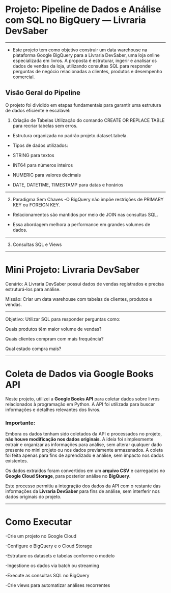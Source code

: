 # Projeto: Pipeline de Dados e Análise com SQL no BigQuery — Livraria DevSaber

---
- Este projeto tem como objetivo construir um data warehouse na plataforma Google BigQuery para a Livraria DevSaber, uma loja online especializada em livros. A proposta é estruturar, ingerir e analisar os dados de vendas da loja, utilizando consultas SQL para responder perguntas de negócio relacionadas a clientes, produtos e desempenho comercial.


## Visão Geral do Pipeline
O projeto foi dividido em etapas fundamentais para garantir uma estrutura de dados eficiente e escalável:

1. Criação de Tabelas
Utilização do comando CREATE OR REPLACE TABLE para recriar tabelas sem erros.

- Estrutura organizada no padrão projeto.dataset.tabela.

- Tipos de dados utilizados:

- STRING para textos

- INT64 para números inteiros

- NUMERIC para valores decimais

- DATE, DATETIME, TIMESTAMP para datas e horários

---
2. Paradigma Sem Chaves
-O BigQuery não impõe restrições de PRIMARY KEY ou FOREIGN KEY.

- Relacionamentos são mantidos por meio de JOIN nas consultas SQL.

- Essa abordagem melhora a performance em grandes volumes de dados.
---

3. Consultas SQL e  Views
   
---

# Mini Projeto: Livraria DevSaber
Cenário: A Livraria DevSaber possui dados de vendas registrados e precisa estruturá-los para análise.

Missão: Criar um data warehouse com tabelas de clientes, produtos e vendas.

---

Objetivo: Utilizar SQL para responder perguntas como:

Quais produtos têm maior volume de vendas?

Quais clientes compram com mais frequência?

Qual estado compra mais?

---
# Coleta de Dados via Google Books API

Neste projeto, utilizei a **Google Books API** para coletar dados sobre livros relacionados à programação em Python. A API foi utilizada para buscar informações e detalhes relevantes dos livros.

### **Importante:**
Embora os dados tenham sido coletados da API e processados no projeto, **não houve modificação nos dados originais**. A ideia foi simplesmente extrair e organizar as informações para análise, sem alterar qualquer dado presente no mini projeto ou nos dados previamente armazenados. A coleta foi feita apenas para fins de aprendizado e análise, sem impacto nos dados existentes.

Os dados extraídos foram convertidos em um **arquivo CSV** e carregados no **Google Cloud Storage**, para posterior análise no **BigQuery**.

Este processo permitiu a integração dos dados da API com o restante das informações da **Livraria DevSaber** para fins de análise, sem interferir nos dados originais do projeto.

---
# Como Executar
-Crie um projeto no Google Cloud

-Configure o BigQuery e o Cloud Storage

-Estruture os datasets e tabelas conforme o modelo

-Ingestione os dados via batch ou streaming

-Execute as consultas SQL no BigQuery

-Crie views para automatizar análises recorrentes
